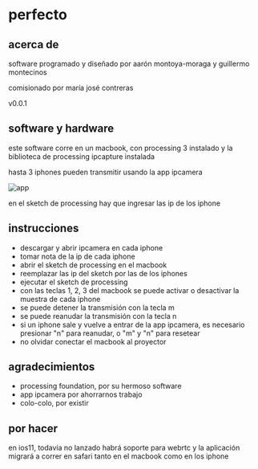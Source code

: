 # perfecto

## acerca de

software programado y diseñado por aarón montoya-moraga y guillermo montecinos

comisionado por maría josé contreras

v0.0.1

## software y hardware

este software corre en un macbook, con processing 3 instalado y la biblioteca de processing ipcapture instalada

 hasta 3 iphones pueden transmitir usando la app ipcamera

 ![app](https://github.com/montoyamoraga/perfecto/raw/gh-pages/ipcamera.jpg "app ipcamera")


en el sketch de processing hay que ingresar las ip de los iphone

## instrucciones

* descargar y abrir ipcamera en cada iphone
* tomar nota de la ip de cada iphone
* abrir el sketch de processing en el macbook
* reemplazar las ip del sketch por las de los iphones
* ejecutar el sketch de processing
* con las teclas 1, 2, 3 del macbook se puede activar o desactivar la muestra de cada iphone
* se puede detener la transmisión con la tecla m
* se puede reanudar la transmisión con la tecla n
* si un iphone sale y vuelve a entrar de la app ipcamera, es necesario
presionar "n" para reanudar, o "m" y "n" para resetear
* no olvidar conectar el macbook al proyector

## agradecimientos

* processing foundation, por su hermoso software
* app ipcamera por ahorrarnos trabajo
* colo-colo, por existir


## por hacer

en ios11, todavía no lanzado habrá soporte para webrtc y la aplicación migrará a correr en safari tanto en el macbook como en los iphone
